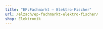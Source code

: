 ```yaml
---
title: "EP:Fachmarkt – Elektro-Fischer"
url: /elzach/ep-fachmarkt-elektro-fischer/
shop: Elektronik
---
```

